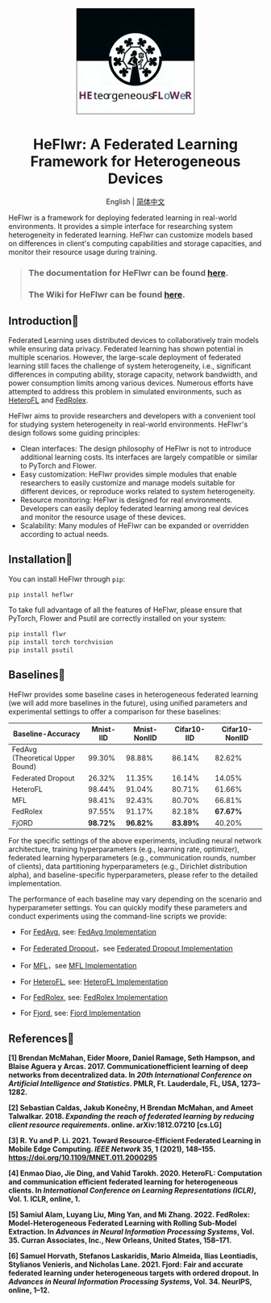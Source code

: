 <div align="center">
    <img src='https://github.com/QVQZZZ/HeFlwr/blob/main/pictures/logo.svg' width="250" alt="logo">
</div>
<h1 align="center"> HeFlwr: A Federated Learning Framework for Heterogeneous Devices </h1>
<div align="center">

English | [简体中文](https://github.com/QVQZZZ/HeFlwr/blob/main/README.zh.md)
</div>

HeFlwr is a framework for deploying federated learning in real-world environments.
It provides a simple interface for researching system heterogeneity in federated learning.
HeFlwr can customize models based on differences in client's computing capabilities and storage capacities,
and monitor their resource usage during training.

> ### The documentation for HeFlwr can be found [here](https://github.com/QVQZZZ/HeFlwr/blob/main/docs/en/home.md).
> 
> ### The Wiki for HeFlwr can be found [here](https://github.com/QVQZZZ/HeFlwr/wiki).


## Introduction📜
Federated Learning uses distributed devices to collaboratively train models while ensuring data privacy.
Federated learning has shown potential in multiple scenarios. However,
the large-scale deployment of federated learning still faces the challenge of system heterogeneity,
i.e., significant differences in computing ability,
storage capacity, network bandwidth, and power consumption limits among various devices.
Numerous efforts have attempted to address this problem in simulated environments,
such as <a href="#heterofl">HeteroFL</a> and <a href="#fedrolex">FedRolex</a>.

HeFlwr aims to provide researchers and developers with a convenient tool for studying system heterogeneity in real-world environments.
HeFlwr's design follows some guiding principles:
- Clean interfaces: The design philosophy of HeFlwr is not to introduce additional learning costs. Its interfaces are largely compatible or similar to PyTorch and Flower.
- Easy customization: HeFlwr provides simple modules that enable researchers to easily customize and manage models suitable for different devices, or reproduce works related to system heterogeneity.
- Resource monitoring: HeFlwr is designed for real environments. Developers can easily deploy federated learning among real devices and monitor the resource usage of these devices.
- Scalability: Many modules of HeFlwr can be expanded or overridden according to actual needs.

## Installation🚀
You can install HeFlwr through `pip`:
``` shell
pip install heflwr
```
To take full advantage of all the features of HeFlwr,
please ensure that PyTorch, Flower and Psutil are correctly installed on your system:
``` shell
pip install flwr
pip install torch torchvision
pip install psutil
```

## Baselines🎉
HeFlwr provides some baseline cases in heterogeneous federated learning (we will add more baselines in the future), using unified parameters and experimental settings to offer a comparison for these baselines:


| Baseline-Accuracy                    | Mnist-IID  | Mnist-NonIID | Cifar10-IID | Cifar10-NonIID |
|--------------------------------------|------------|--------------|-------------|----------------|
| FedAvg<br/>(Theoretical Upper Bound) | 99.30%     | 98.88%       | 86.14%      | 82.62%         |
| Federated Dropout                    | 26.32%     | 11.35%       | 16.14%      | 14.05%         |
| HeteroFL                             | 98.44%     | 91.04%       | 80.71%      | 61.66%         |
| MFL                                  | 98.41%     | 92.43%       | 80.70%      | 66.81%         |
| FedRolex                             | 97.55%     | 91.17%       | 82.18%      | **67.67%**     |
| FjORD                                | **98.72%** | **96.82%**   | **83.89%**  | 40.20%         |

For the specific settings of the above experiments, including neural network architecture, training hyperparameters (e.g., learning rate, optimizer), federated learning hyperparameters (e.g., communication rounds, number of clients), data partitioning hyperparameters (e.g., Dirichlet distribution alpha), and baseline-specific hyperparameters, please refer to the detailed implementation.

The performance of each baseline may vary depending on the scenario and hyperparameter settings. You can quickly modify these parameters and conduct experiments using the command-line scripts we provide:


- For <a href="#fedavg">FedAvg</a>, see: [FedAvg Implementation](https://github.com/QVQZZZ/HeFlwr/blob/main/examples/fedavg/README.md)

- For <a href="#federated_dropout">Federated Dropout</a>，see [Federated Dropout Implementation](https://github.com/QVQZZZ/HeFlwr/blob/main/examples/federated_dropout/README.md)

- For <a href="#mfl">MFL</a>，see [MFL Implementation](https://github.com/QVQZZZ/HeFlwr/blob/main/examples/mfl/README.md)

- For <a href="#heterofl">HeteroFL</a>, see: [HeteroFL Implementation](https://github.com/QVQZZZ/HeFlwr/blob/main/examples/heterofl/README.md)

- For <a href="#fedrolex">FedRolex</a>, see: [FedRolex Implementation](https://github.com/QVQZZZ/HeFlwr/blob/main/examples/fedrolex/README.md)

- For <a href="#fjord">Fjord</a>, see: [Fjord Implementation](https://github.com/QVQZZZ/HeFlwr/blob/main/examples/fjord/README.md)



## References📕
<strong><p id="fedavg">[1] Brendan McMahan, Eider Moore, Daniel Ramage, Seth Hampson, and Blaise Aguera y Arcas. 2017. Communicationefficient learning of deep networks from decentralized data. In _20th International Conference on Artificial Intelligence and Statistics_. PMLR, Ft. Lauderdale, FL, USA, 1273–1282.</p></strong>

<strong><p id="federated_dropout">[2] Sebastian Caldas, Jakub Konečny, H Brendan McMahan, and Ameet Talwalkar. 2018. _Expanding the reach of federated learning by reducing client resource requirements_. online. arXiv:1812.07210 [cs.LG]</p></strong>

<strong><p id="mfl">[3] R. Yu and P. Li. 2021. Toward Resource-Efficient Federated Learning in Mobile Edge Computing. _IEEE Network_ 35, 1 (2021), 148–155. https://doi.org/10.1109/MNET.011.2000295</p></strong>

<strong><p id="heterofl">[4] Enmao Diao, Jie Ding, and Vahid Tarokh. 2020. HeteroFL: Computation and communication efficient federated learning for heterogeneous clients. In _International Conference on Learning Representations (ICLR)_, Vol. 1. ICLR, online, 1.</p></strong>

<strong><p id="fedrolex">[5] Samiul Alam, Luyang Liu, Ming Yan, and Mi Zhang. 2022. FedRolex: Model-Heterogeneous Federated Learning with Rolling Sub-Model Extraction. In _Advances in Neural Information Processing Systems_, Vol. 35. Curran Associates, Inc., New Orleans, United States, 158–171.</p></strong>

<strong><p id="fjord">[6] Samuel Horvath, Stefanos Laskaridis, Mario Almeida, Ilias Leontiadis, Stylianos Venieris, and Nicholas Lane. 2021. Fjord: Fair and accurate federated learning under heterogeneous targets with ordered dropout. In _Advances in Neural Information Processing Systems_, Vol. 34. NeurIPS, online, 1–12.</p></strong>